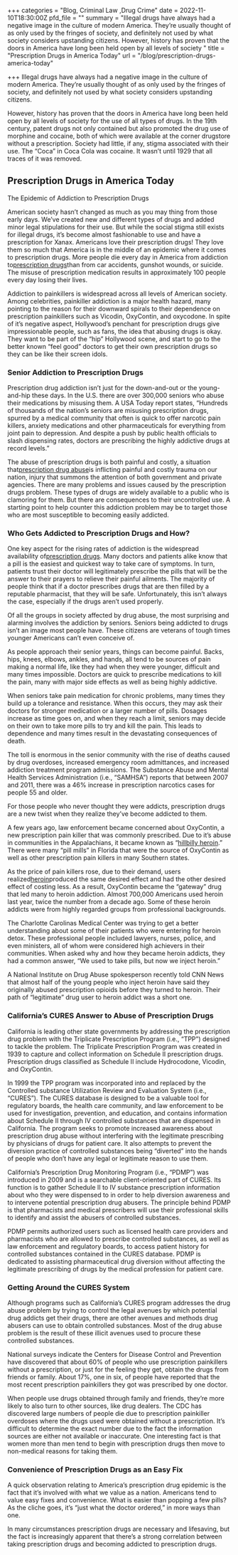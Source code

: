 +++
categories = "Blog, Criminal Law ,Drug Crime"
date = 2022-11-10T18:30:00Z
pfd_file = ""
summary = "Illegal drugs have always had a negative image in the culture of modern America. They’re usually thought of as only used by the fringes of society, and definitely not used by what society considers upstanding citizens. However, history has proven that the doors in America have long been held open by all levels of society "
title = "Prescription Drugs in America Today"
url = "/blog/prescription-drugs-america-today"

+++
Illegal drugs have always had a negative image in the culture of modern America. They’re usually thought of as only used by the fringes of society, and definitely not used by what society considers upstanding citizens.

However, history has proven that the doors in America have long been held open by all levels of society for the use of all types of drugs. In the 19th century, patent drugs not only contained but also promoted the drug use of morphine and cocaine, both of which were available at the corner drugstore without a prescription. Society had little, if any, stigma associated with their use. The “Coca” in Coca Cola was cocaine. It wasn’t until 1929 that all traces of it was removed.

## Prescription Drugs in America Today

The Epidemic of Addiction to Prescription Drugs

American society hasn’t changed as much as you may thing from those early days. We’ve created new and different types of drugs and added minor legal stipulations for their use. But while the social stigma still exists for illegal drugs, it’s become almost fashionable to use and have a prescription for Xanax. Americans love their prescription drugs! They love them so much that America is in the middle of an epidemic where it comes to prescription drugs. More people die every day in America from addiction to[prescription drugs](https://www.sevenslegal.com/)than from car accidents, gunshot wounds, or suicide. The misuse of prescription medication results in approximately 100 people every day losing their lives.

Addiction to painkillers is widespread across all levels of American society. Among celebrities, painkiller addiction is a major health hazard, many pointing to the reason for their downward spirals to their dependence on prescription painkillers such as Vicodin, OxyContin, and oxycodone. In spite of it’s negative aspect, Hollywood’s penchant for prescription drugs give impressionable people, such as fans, the idea that abusing drugs is okay. They want to be part of the “hip” Hollywood scene, and start to go to the better known “feel good” doctors to get their own prescription drugs so they can be like their screen idols.

### Senior Addiction to Prescription Drugs

Prescription drug addiction isn’t just for the down-and-out or the young-and-hip these days. In the U.S. there are over 300,000 seniors who abuse their medications by misusing them. A USA Today report states, “Hundreds of thousands of the nation’s seniors are misusing prescription drugs, spurred by a medical community that often is quick to offer narcotic pain killers, anxiety medications and other pharmaceuticals for everything from joint pain to depression. And despite a push by public health officials to slash dispensing rates, doctors are prescribing the highly addictive drugs at record levels.”

The abuse of prescription drugs is both painful and costly, a situation that[prescription drug abuse](https://www.sevenslegal.com/)is inflicting painful and costly trauma on our nation, injury that summons the attention of both government and private agencies. There are many problems and issues caused by the prescription drugs problem. These types of drugs are widely available to a public who is clamoring for them. But there are consequences to their uncontrolled use. A starting point to help counter this addiction problem may be to target those who are most susceptible to becoming easily addicted.

### Who Gets Addicted to Prescription Drugs and How?

One key aspect for the rising rates of addiction is the widespread availability of[prescription drugs](https://www.sevenslegal.com/). Many doctors and patients alike know that a pill is the easiest and quickest way to take care of symptoms. In turn, patients trust their doctor will legitimately prescribe the pills that will be the answer to their prayers to relieve their painful ailments. The majority of people think that if a doctor prescribes drugs that are then filled by a reputable pharmacist, that they will be safe. Unfortunately, this isn’t always the case, especially if the drugs aren’t used properly.

Of all the groups in society affected by drug abuse, the most surprising and alarming involves the addiction by seniors. Seniors being addicted to drugs isn’t an image most people have. These citizens are veterans of tough times younger Americans can’t even conceive of.

As people approach their senior years, things can become painful. Backs, hips, knees, elbows, ankles, and hands, all tend to be sources of pain making a normal life, like they had when they were younger, difficult and many times impossible. Doctors are quick to prescribe medications to kill the pain, many with major side effects as well as being highly addictive.

When seniors take pain medication for chronic problems, many times they build up a tolerance and resistance. When this occurs, they may ask their doctors for stronger medication or a larger number of pills. Dosages increase as time goes on, and when they reach a limit, seniors may decide on their own to take more pills to try and kill the pain. This leads to dependence and many times result in the devastating consequences of death.

The toll is enormous in the senior community with the rise of deaths caused by drug overdoses, increased emergency room admittances, and increased addiction treatment program admissions. The Substance Abuse and Mental Health Services Administration (i.e., “SAMHSA”) reports that between 2007 and 2011, there was a 46% increase in prescription narcotics cases for people 55 and older.

For those people who never thought they were addicts, prescription drugs are a new twist when they realize they’ve become addicted to them.

A few years ago, law enforcement became concerned about OxyContin, a new prescription pain killer that was commonly prescribed. Due to it’s abuse in communities in the Appalachians, it became known as “[hillbilly heroin](https://www.sevenslegal.com/).” There were many “pill mills” in Florida that were the source of OxyContin as well as other prescription pain killers in many Southern states.

As the price of pain killers rose, due to their demand, users realized[heroin](https://www.sevenslegal.com/)produced the same desired effect and had the other desired effect of costing less. As a result, OxyContin became the “gateway” drug that led many to heroin addiction. Almost 700,000 Americans used heroin last year, twice the number from a decade ago. Some of these heroin addicts were from highly regarded groups from professional backgrounds.

The Charlotte Carolinas Medical Center was trying to get a better understanding about some of their patients who were entering for heroin detox. These professional people included lawyers, nurses, police, and even ministers, all of whom were considered high achievers in their communities. When asked why and how they became heroin addicts, they had a common answer, “We used to take pills, but now we inject heroin.”

A National Institute on Drug Abuse spokesperson recently told CNN News that almost half of the young people who inject heroin have said they originally abused prescription opioids before they turned to heroin. Their path of “legitimate” drug user to heroin addict was a short one.

### California’s CURES Answer to Abuse of Prescription Drugs

California is leading other state governments by addressing the prescription drug problem with the Triplicate Prescription Program (i.e., “TPP”) designed to tackle the problem. The Triplicate Prescription Program was created in 1939 to capture and collect information on Schedule II prescription drugs. Prescription drugs classified as Schedule II include Hydrocodone, Vicodin, and OxyContin.

In 1999 the TPP program was incorporated into and replaced by the Controlled substance Utilization Review and Evaluation System (i.e., “CURES”). The CURES database is designed to be a valuable tool for regulatory boards, the health care community, and law enforcement to be used for investigation, prevention, and education, and contains information about Schedule II through IV controlled substances that are dispensed in California. The program seeks to promote increased awareness about prescription drug abuse without interfering with the legitimate prescribing by physicians of drugs for patient care. It also attempts to prevent the diversion practice of controlled substances being “diverted” into the hands of people who don’t have any legal or legitimate reason to use them.

California’s Prescription Drug Monitoring Program (i.e., “PDMP”) was introduced in 2009 and is a searchable client-oriented part of CURES. Its function is to gather Schedule II to IV substance prescription information about who they were dispensed to in order to help diversion awareness and to intervene potential prescription drug abusers. The principle behind PDMP is that pharmacists and medical prescribers will use their professional skills to identify and assist the abusers of controlled substances.

PDMP permits authorized users such as licensed health care providers and pharmacists who are allowed to prescribe controlled substances, as well as law enforcement and regulatory boards, to access patient history for controlled substances contained in the CURES database. PDMP is dedicated to assisting pharmaceutical drug diversion without affecting the legitimate prescribing of drugs by the medical profession for patient care.

### Getting Around the CURES System

Although programs such as California’s CURES program addresses the drug abuse problem by trying to control the legal avenues by which potential drug addicts get their drugs, there are other avenues and methods drug abusers can use to obtain controlled substances. Most of the drug abuse problem is the result of these illicit avenues used to procure these controlled substances.

National surveys indicate the Centers for Disease Control and Prevention have discovered that about 60% of people who use prescription painkillers without a prescription, or just for the feeling they get, obtain the drugs from friends or family. About 17%, one in six, of people have reported that the most recent prescription painkillers they got was prescribed by one doctor.

When people use drugs obtained through family and friends, they’re more likely to also turn to other sources, like drug dealers. The CDC has discovered large numbers of people die due to prescription painkiller overdoses where the drugs used were obtained without a prescription. It’s difficult to determine the exact number due to the fact the information sources are either not available or inaccurate. One interesting fact is that women more than men tend to begin with prescription drugs then move to non-medical reasons for taking them.

### Convenience of Prescription Drugs as an Easy Fix

A quick observation relating to America’s prescription drug epidemic is the fact that it’s involved with what we value as a nation. Americans tend to value easy fixes and convenience. What is easier than popping a few pills? As the cliche goes, it’s “just what the doctor ordered,” in more ways than one.

In many circumstances prescription drugs are necessary and lifesaving, but the fact is increasingly apparent that there’s a strong correlation between taking prescription drugs and becoming addicted to prescription drugs.